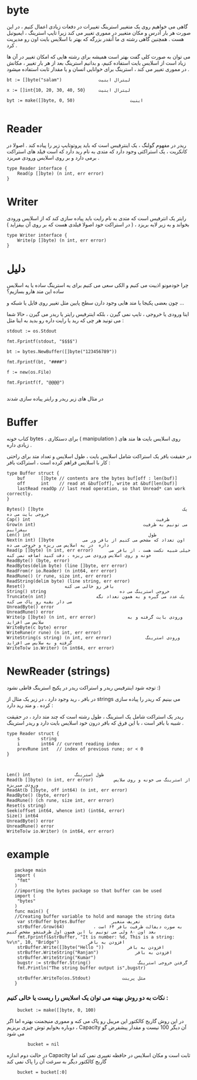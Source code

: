 # byte

گاهی می خواهیم روی یک متغییر استرینگ تغییرات در دفعات زیادی اعمال کنیم ، در این صورت هر بار آدرس و مکان متغییر در مموری تغییر می کند زیرا تایپ استرینگ  ، ایمیوتبل هست . همچنین گاهی رشته ی ما آنقدر بزرگه که بهتر با اسلایس بایت اون رو مدیریت کرد .  

می توان به صورت کلی گفت بهتر است همیشه برای رشته هایی که امکان تغییر در آن ها زیاد است از اسلایس بایت استفاده کنیم، و بدانیم استرینگ بعد از هر بار تغییر ، مکانش در مموری تغییر می کند ، استرینگ برای خوانایی انسان و یا مقدار ثابت استفاده میشود .

```
bt := []byte("salam")              لیترال اینیت

x := []int{10, 20, 30, 40, 50}     لیترال اینیت

byt := make([]byte, 0, 50)                     اینیت


```

# Reader

ریدر در مفهوم گولنگ ، یک اینترفیس است که باید پروتوتایپ زیر را پیاده کند . اصولا در کانکریت ، یک استراکتی وجود دارد که متدی به نام رید دارد که است فیلد های استراکت برمی دارد و بر روی اسلایس ورودی میریزد .

```
type Reader interface {
	Read(p []byte) (n int, err error)
}
```

# Writer

رایتر یک انترفیس است که متدی به نام رایت باید پیاده سازی کند که از اسلایس ورودی بخواند و به زیر لایه بریزد ، ( در استراکت خود اصولا فیلدی هست که بر روی آن بیفزاید ) 

```
type Writer interface {
	Write(p []byte) (n int, err error)
}
```
# دلیل

چرا خودمونو اذییت می کنیم و الکی سعی می کنیم برای یه استرینگ ساده یا یه اسلایس ساده این متد هارو بسازیم؟ 

چون بعضی پکیجا یا متد هایی وجود دارن سطح پایین مثل تغییر روی فایل یا شبکه و ... 

اینا ورودی یا خروجی ، تایپ نمی گیرن ، بلکه اینترفیس رایتر یا ریدر می گیرن ، حالا شما می تونید هر چی که رید یا رایت داره رو بدید به اینا مثل :

```
stdout := os.Stdout

fmt.Fprintf(stdout, "$$$$")

bt := bytes.NewBuffer([]byte("123456789"))

fmt.Fprintf(bt, "####")

f := new(os.File)

fmt.Fprintf(f, "@@@@")


```


در مثال های زیر ریدر و رایتر پیاده سازی شدند

# Buffer

 کتاب خونه bytes ، برای دستکاری ( manipulation ) روی اسلایس بایت ها متد های زیادی داره . 

 در حقیقت بافر یک استراکت شامل اسلایس بایت ، طول اسلایس و تعداد متد برای راحتی کار با اسلایس فراهم کرده است ، استراکت بافر :


```
type Buffer struct {
    buf      []byte // contents are the bytes buf[off : len(buf)]
    off      int    // read at &buf[off], write at &buf[len(buf)]
    lastRead readOp // last read operation, so that Unread* can work correctly.
}

Bytes() []byte                                                     یک خروجی بایت می ده
Cap() int                                                ظرفیت
Grow(n int)                                         می تونیم به ظرفیت بیفزاییم
Len() int                                             طول 
Next(n int) []byte           اون تعداد که مشخص می کنیم از بافر ور می داره  در یه اسلایس می ریزه و خروجی می ده  
Read(p []byte) (n int, err error)      خیلی شبیه نکست هست ، از بافر می خونه و روی اسلایس ورودی می ریزه ، دقت کنید اضافه نمی کنه                 
ReadByte() (byte, error)
ReadBytes(delim byte) (line []byte, err error)
ReadFrom(r io.Reader) (n int64, err error)
ReadRune() (r rune, size int, err error)
ReadString(delim byte) (line string, err error)
Reset()               بافر رو خالی می کنه
String() string                            خروجی استرینگ می ده
Truncate(n int)                   یک عدد می گیره و به همون تعداد نگه می دار بقیه رو پاک می کنه
UnreadByte() error
UnreadRune() error
Write(p []byte) (n int, err error)            ورودی بایت گرفته و به سلایس می افزاید
WriteByte(c byte) error
WriteRune(r rune) (n int, err error)
WriteString(s string) (n int, err error)             ورودی استرینگ گرفته و به سلایس می افزاید
WriteTo(w io.Writer) (n int64, err error)                     
```





# NewReader (strings)

توجه شود اینترفیس ریدر و استراکت ریدر در پکیج استرینگ قاطی نشود :)



در بافر ، رید وجود دارد ، در زیر یک مثال از strings می بینیم که ریدر را پیاده سازی کرده . و متد رید دارد : 



ریدر یک استراکت شامل یک استرینگ ، طول رشته است که چند متد دارد ، در حقیقت شبیه با بافر است ، با این فرق که بافر درون خود اسلایس بایت دارد و ریدر استرینگ .

```
type Reader struct {
	s        string
	i        int64 // current reading index
	prevRune int   // index of previous rune; or < 0
}



Len() int                 طول استرینگ
Read(b []byte) (n int, err error)        از استرینگ می خونه و روی سلایس ورودی میریزه        
ReadAt(b []byte, off int64) (n int, err error)
ReadByte() (byte, error)
ReadRune() (ch rune, size int, err error)
Reset(s string)
Seek(offset int64, whence int) (int64, error)
Size() int64
UnreadByte() error
UnreadRune() error
WriteTo(w io.Writer) (n int64, err error)

```


# example 

 
```
   package main
   import (
   	"fmt"
   )
   //importing the bytes package so that buffer can be used
   import (
   	"bytes"
   )
   func main() {
   //Creating buffer variable to hold and manage the string data
   	var strBuffer bytes.Buffer          تعریف متغیر
    strBuffer.Grow(64)           به صورت دیفالت ظرفیت بافر ۶۴ است ، بعد اون ۸۰ ولی می تونیم با این همون اول ظرفیتشو مشخص کنیم
    fmt.Fprintf(&strBuffer, "It is number: %d, This is a string: %v\n", 10, "Bridge")           افزودن به بافر
    strBuffer.Write([]byte("Hello "))         افزودن به بافر
   	strBuffer.WriteString("Ranjan")              افزودن به بافر
   	strBuffer.WriteString("Kumar")
    bugstr := strBuffer.String()                  گرفتن خروجی استرینگ
   	fmt.Println("The string buffer output is",bugstr)

    strBuffer.WriteTo(os.Stdout)            مثل پرینت
   }
```
### نکات به دو روش بهینه می توان یک اسلایس را ریست یا خالی کنیم :
		bucket := make([]byte, 0, 100)
در این روش گاربج کالکتور این مریبل رو پاک می کنه و مموری منیجمنت بهتره اما اگر دوباره بخوایم توش چیزی بریزیم ، Capacity آن دیگر 100 نیست و مقدار پیشفرض گو می شود 

    		bucket = nil
در حالت دوم اندازه Capacity ثابت است و مکان اسلایس در حافظه تغییری نمی کند اما گاربج کالکتور دیگر به سرغت آن را پاک نمی کند

		bucket = bucket[:0] 

  
